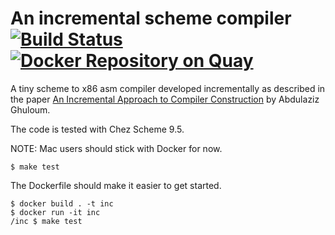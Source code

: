 # An incremental scheme compiler [![Build Status](https://travis-ci.org/jaseemabid/inc.svg?branch=master)](https://travis-ci.org/jaseemabid/inc) [![Docker Repository on Quay](https://quay.io/repository/jaseemabid/inc/status "Docker Repository on Quay")](https://quay.io/repository/jaseemabid/inc)

A tiny scheme to x86 asm compiler developed incrementally as described in the
paper [An Incremental Approach to Compiler Construction][1] by Abdulaziz
Ghuloum.

The code is tested with Chez Scheme 9.5.

NOTE: Mac users should stick with Docker for now.

    $ make test

The Dockerfile should make it easier to get started.

    $ docker build . -t inc
    $ docker run -it inc
    /inc $ make test

[1]: https://github.com/namin/inc/blob/master/docs/paper.pdf?raw=true
